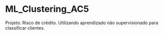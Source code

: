 # ML_Clustering_AC5
Projeto: Risco de crédito. Utilizando aprendizado não supervisionado para classificar clientes.
